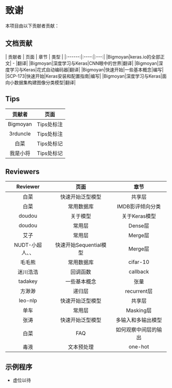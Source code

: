 ﻿
# 致谢

本项目由以下贡献者贡献：

## 文档贡献

| 贡献者 | 页面 | 章节 | 类型 |
|:------:|:----:|:---:|
|Bigmoyan|keras.io的全部正文| - |翻译|
|Bigmoyan|深度学习与Keras|CNN眼中的世界|翻译|
|Bigmoyan|深度学习与Keras|花式自动编码器|翻译|
|Bigmoyan|快速开始|一些基本概念|编写|
|SCP-173|快速开始|Keras安装和配置指南|编写|
|Bigmoyan|深度学习与Keras|面向小数据集构建图像分类模型|翻译|

## Tips

| 贡献者 | 页面 |
|:------:|:---:|
|Bigmoyan|Tips处标注|
|3rduncle|Tips处标注|
|白菜|Tips处标记|
|我是小将|Tips处标记|


## Reviewers

| Reviewer | 页面 | 章节 |
|:--------:|:----:|:----:|
|白菜|快速开始泛型模型|共享层|
|白菜|常用数据库|IMDB影评倾向分类| 
|doudou|关于模型|关于Keras模型|
|doudou|常用层|Dense层|
|艾子|常用层|Merge层| 
|NUDT-小超人、、|快速开始Sequential模型|Merge层| 
|毛毛熊|常用数据库|cifar-10| 
|迷川浩浩|回调函数|callback| 
|tadakey|一些基本概念|张量| 
|方渺渺|递归层|recurrent层| 
|leo-nlp|快速开始泛型模型|共享层| 
|单车|常用层|Masking层|
|张涛|快速开始泛型模型|多输入和多输出模型|
|白菜|FAQ|如何观察中间层的输出|
|毒液|文本预处理|one-hot|

## 示例程序

* 虚位以待
